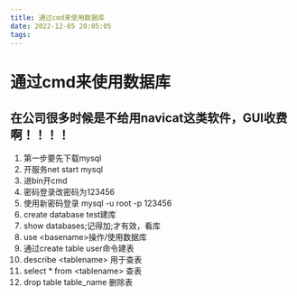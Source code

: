 ```yaml
---
title: 通过cmd来使用数据库
date: 2022-12-05 20:05:05
tags:
---
```


# 通过cmd来使用数据库

## 在公司很多时候是不给用navicat这类软件，GUI收费啊！！！！
1. 第一步要先下载mysql
2. 开服务net start mysql
3. 进bin开cmd
4. 密码登录改密码为123456
5. 使用新密码登录 mysql -u root -p 123456
6. create database test建库
7. show databases;记得加;才有效，看库
8. use <basename\>操作/使用数据库
9. 通过create table user命令建表
10. describe <tablename\> 用于查表
11. select * from <tablename\> 查表
12. drop table table_name 删除表